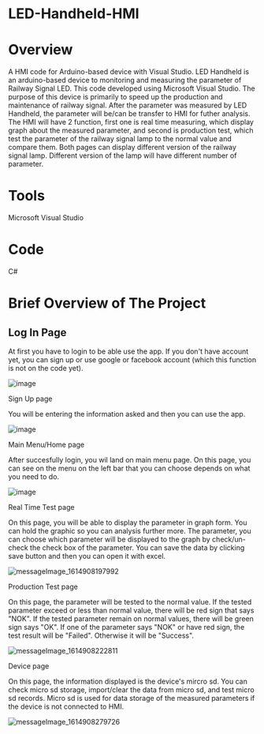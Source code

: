 # LED-Handheld-HMI
# Overview
A HMI code for Arduino-based device with Visual Studio.
LED Handheld is an arduino-based device to monitoring and measuring the parameter of Railway Signal LED. This code developed using Microsoft Visual Studio. 
The purpose of this device is primarily to speed up the production and maintenance of railway signal. After the parameter was measured by LED Handheld, the parameter will be/can be transfer to HMI for futher analysis. The HMI will have 2 function, first one is real time measuring, which display graph about the measured parameter, and second is production test, which test the parameter of the railway signal lamp to the normal value and compare them. Both pages can display different version of the railway signal lamp. Different version of the lamp will have different number of parameter.


# Tools
Microsoft Visual Studio

# Code
C#

# Brief Overview of The Project
## Log In Page

At first you have to login to be able use the app. If you don't have account yet, you can sign up or use google or facebook account (which this function is not on the code yet).

![image](https://user-images.githubusercontent.com/77774238/153695612-9c19a865-a5eb-4573-b1f4-c2001a360148.png)

Sign Up page

You will be entering the information asked and then you can use the app.

![image](https://user-images.githubusercontent.com/77774238/153695618-68e066f5-8a72-42a7-8dbe-7906cf55c62a.png)

Main Menu/Home page

After succesfully login, you wil land on main menu page. On this page, you can see on the menu on the left bar that you can choose depends on what you need to do.

![image](https://user-images.githubusercontent.com/77774238/153695627-b54a9e72-8468-4793-a421-cc715935e963.png)

Real Time Test page

On this page, you will be able to display the parameter in graph form. You can hold the graphic so you can analysis further more. The parameter, you can choose which parameter will be displayed to the graph by check/un-check the check box of the parameter. You can save the data by clicking save button and then you can open it with excel.

![messageImage_1614908197992](https://user-images.githubusercontent.com/77774238/153695679-91f74338-85a7-40b6-82a1-159c3ab4e68d.jpg)

Production Test page

On this page, the parameter will be tested to the normal value. If the tested parameter exceed or less than normal value, there will be red sign that says "NOK". If the tested parameter remain on normal values, there will be green sign says "OK". If one of the parameter says "NOK" or have red sign, the test result will be "Failed". Otherwise it will be "Success".

![messageImage_1614908222811](https://user-images.githubusercontent.com/77774238/153695682-c62c3491-c6f9-41e1-8ac9-9fe58970457c.jpg)

Device page

On this page, the information displayed is the device's mircro sd. You can check micro sd storage, import/clear the data from micro sd, and test micro sd records. Micro sd is used for data storage of the measured parameters if the device is not connected to HMI. 

![messageImage_1614908279726](https://user-images.githubusercontent.com/77774238/153695690-27062f46-8799-400c-bf23-5dc6160fb323.jpg)


